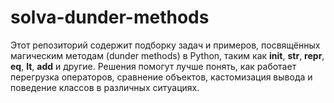 # solva-dunder-methods
Этот репозиторий содержит подборку задач и примеров, посвящённых магическим методам (dunder methods) в Python, таким как __init__, __str__, __repr__, __eq__, __lt__, __add__ и другие. Решения помогут лучше понять, как работает перегрузка операторов, сравнение объектов, кастомизация вывода и поведение классов в различных ситуациях.
